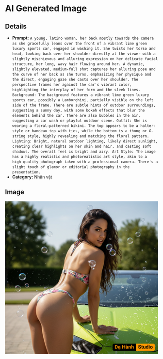 # AI Generated Image

## Details
- **Prompt:** `A young, latino woman, her back mostly towards the camera as she gracefully leans over the front of a vibrant lime green luxury sports car, engaged in washing it. She twists her torso and head, looking back over her shoulder directly at the viewer with a slightly mischievous and alluring expression on her delicate facial structure, her long, wavy hair flowing around her. A dynamic, slightly elevated, medium-full shot captures her alluring pose and the curve of her back as she turns, emphasizing her physique and the direct, engaging gaze she casts over her shoulder. The perspective frames her against the car's vibrant color, highlighting the interplay of her form and the sleek lines.
Background: The background features a vibrant lime green luxury sports car, possibly a Lamborghini, partially visible on the left side of the frame. There are subtle hints of outdoor surroundings, suggesting a sunny day, with some bokeh effects that blur the elements behind the car. There are also bubbles in the air, suggesting a car wash or playful outdoor scene.
Outfit: She is wearing a floral-patterned bikini. The top appears to be a halter-style or bandeau top with ties, while the bottom is a thong or G-string style, highly revealing and matching the floral pattern.
Lighting: Bright, natural outdoor lighting, likely direct sunlight, creating clear highlights on her skin and hair, and casting soft shadows. The overall feel is bright and airy.
Art Style: The image has a highly realistic and photorealistic art style, akin to a high-quality photograph taken with a professional camera. There's a slight touch of glamor or editorial photography in the presentation.`
- **Category:** Nhân vật


## Image
![AI Generated Image](./image-2025-10-18T00-21-43-034Z-tzzqn.png)